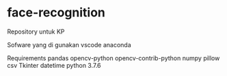 # face-recognition
Repository untuk KP


Sofware yang di gunakan
vscode
anaconda

Requirements
pandas
opencv-python
opencv-contrib-python
numpy
pillow
csv
Tkinter
datetime
python 3.7.6
